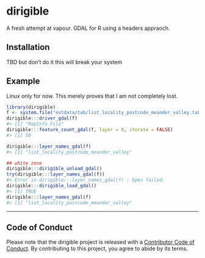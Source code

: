 
<!-- README.md is generated from README.Rmd. Please edit that file -->

# dirigible

<!-- badges: start -->

<!-- badges: end -->

A fresh attempt at vapour. GDAL for R using a headers appraoch.

## Installation

TBD but don’t do it this will break your system

## Example

Linux only for now. This merely proves that I am not completely lost.

``` r
library(dirigible)
f <- system.file("extdata/tab/list_locality_postcode_meander_valley.tab", package = "vapour")
dirigible:::driver_gdal(f)
#> [1] "MapInfo File"
dirigible:::feature_count_gdal(f, layer = 0, iterate = FALSE)
#> [1] 58

dirigible:::layer_names_gdal(f)
#> [1] "list_locality_postcode_meander_valley"

## white zone
dirigible:::dirigible_unload_gdal()
try(dirigible:::layer_names_gdal(f))
#> Error in dirigible:::layer_names_gdal(f) : Open failed.
dirigible:::dirigible_load_gdal()
#> [1] TRUE
dirigible:::layer_names_gdal(f)
#> [1] "list_locality_postcode_meander_valley"
```

-----

## Code of Conduct

Please note that the dirigible project is released with a [Contributor
Code of
Conduct](https://contributor-covenant.org/version/2/0/CODE_OF_CONDUCT.html).
By contributing to this project, you agree to abide by its terms.

